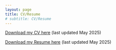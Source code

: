 ```yaml
---
layout: page
title: CV/Resume
# subtitle: CV/Resume
---
```



[Download my CV here](/CVMay202527.pdf) (last updated May 2025)

[Download my Resume here](/ResumeMay20252701.pdf) (last updated May 2025)
